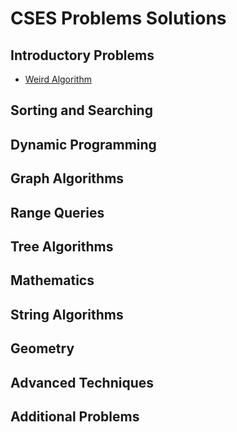 # CSES Problems Solutions

## Introductory Problems

- [Weird Algorithm](Introductory%20Problems/Weird%20Algorithm/solution.cpp)

## Sorting and Searching

## Dynamic Programming

## Graph Algorithms

## Range Queries

## Tree Algorithms

## Mathematics

## String Algorithms

## Geometry

## Advanced Techniques

## Additional Problems
